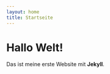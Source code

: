 ```yaml
---
layout: home
title: Startseite
---
```


# Hallo Welt!

Das ist meine erste Website mit **Jekyll**.

